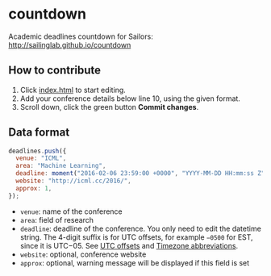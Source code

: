 # countdown

Academic deadlines countdown for Sailors: http://sailinglab.github.io/countdown 

## How to contribute

1. Click [index.html](https://github.com/sailinglab/countdown/edit/gh-pages/index.html) to start editing.
2. Add your conference details below line 10, using the given format. 
3. Scroll down, click the green button **Commit changes**. 

## Data format

```javascript
deadlines.push({
  venue: "ICML",
  area: "Machine Learning",
  deadline: moment("2016-02-06 23:59:00 +0000", "YYYY-MM-DD HH:mm:ss Z"),
  website: "http://icml.cc/2016/",
  approx: 1,
});
```

- `venue`: name of the conference
- `area`: field of research
- `deadline`: deadline of the conference. You only need to edit the datetime string. The 4-digit suffix is for UTC offsets, for example `−0500` for EST, since it is UTC−05. See [UTC offsets][1] and [Timezone abbreviations][2]. 
- `website`: optional, conference website
- `approx`: optional, warning message will be displayed if this field is set

[1]: https://en.wikipedia.org/wiki/List_of_UTC_time_offsets
[2]: https://en.wikipedia.org/wiki/List_of_time_zone_abbreviations
